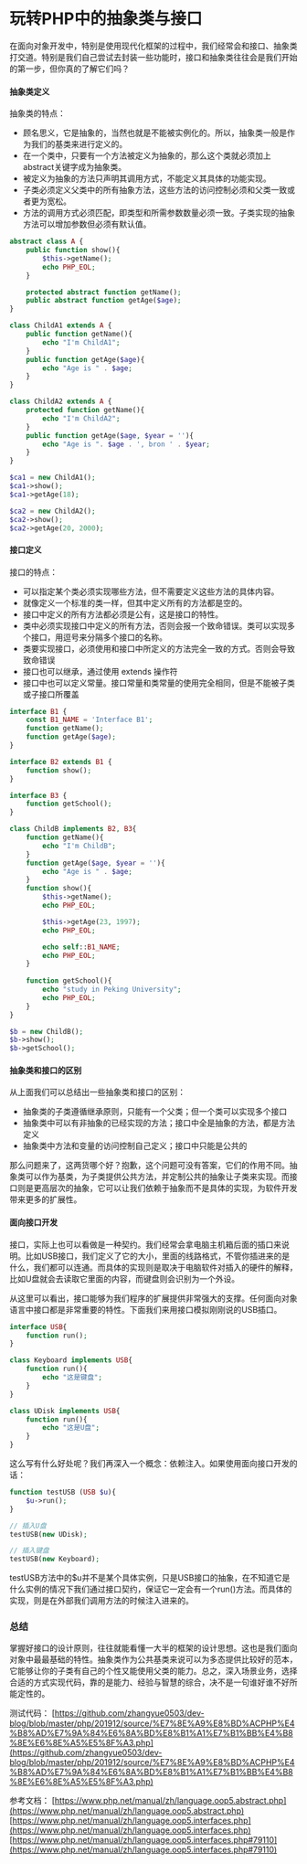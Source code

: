# 玩转PHP中的抽象类与接口

在面向对象开发中，特别是使用现代化框架的过程中，我们经常会和接口、抽象类打交道。特别是我们自己尝试去封装一些功能时，接口和抽象类往往会是我们开始的第一步，但你真的了解它们吗？

#### **抽象类定义**

抽象类的特点：

- 顾名思义，它是抽象的，当然也就是不能被实例化的。所以，抽象类一般是作为我们的基类来进行定义的。
- 在一个类中，只要有一个方法被定义为抽象的，那么这个类就必须加上abstract关键字成为抽象类。
- 被定义为抽象的方法只声明其调用方式，不能定义其具体的功能实现。
- 子类必须定义父类中的所有抽象方法，这些方法的访问控制必须和父类一致或者更为宽松。
- 方法的调用方式必须匹配，即类型和所需参数数量必须一致。子类实现的抽象方法可以增加参数但必须有默认值。

```php
abstract class A {
    public function show(){
        $this->getName();
        echo PHP_EOL;
    }

    protected abstract function getName();
    public abstract function getAge($age);
}

class ChildA1 extends A {
    public function getName(){
        echo "I'm ChildA1";
    }
    public function getAge($age){
        echo "Age is " . $age;
    }
}

class ChildA2 extends A {
    protected function getName(){
        echo "I'm ChildA2";
    }
    public function getAge($age, $year = ''){
        echo "Age is ". $age . ', bron ' . $year;
    }
}

$ca1 = new ChildA1();
$ca1->show();
$ca1->getAge(18);

$ca2 = new ChildA2();
$ca2->show();
$ca2->getAge(20, 2000);
```

#### **接口定义**

接口的特点：

- 可以指定某个类必须实现哪些方法，但不需要定义这些方法的具体内容。
- 就像定义一个标准的类一样，但其中定义所有的方法都是空的。
- 接口中定义的所有方法都必须是公有，这是接口的特性。
- 类中必须实现接口中定义的所有方法，否则会报一个致命错误。类可以实现多个接口，用逗号来分隔多个接口的名称。
- 类要实现接口，必须使用和接口中所定义的方法完全一致的方式。否则会导致致命错误
- 接口也可以继承，通过使用 extends 操作符
- 接口中也可以定义常量。接口常量和类常量的使用完全相同，但是不能被子类或子接口所覆盖

```php
interface B1 {
    const B1_NAME = 'Interface B1';
    function getName();
    function getAge($age);
}

interface B2 extends B1 {
    function show();
}

interface B3 {
    function getSchool();
}

class ChildB implements B2, B3{
    function getName(){
        echo "I'm ChildB";
    }
    function getAge($age, $year = ''){
        echo "Age is " . $age;
    }
    function show(){
        $this->getName();
        echo PHP_EOL;

        $this->getAge(23, 1997);
        echo PHP_EOL;

        echo self::B1_NAME;
        echo PHP_EOL;
    }
    
    function getSchool(){
        echo "study in Peking University";
        echo PHP_EOL;
    }
}

$b = new ChildB();
$b->show();
$b->getSchool();
```

#### **抽象类和接口的区别**

从上面我们可以总结出一些抽象类和接口的区别：

- 抽象类的子类遵循继承原则，只能有一个父类；但一个类可以实现多个接口
- 抽象类中可以有非抽象的已经实现的方法；接口中全是抽象的方法，都是方法定义
- 抽象类中方法和变量的访问控制自己定义；接口中只能是公共的

那么问题来了，这两货哪个好？抱歉，这个问题可没有答案，它们的作用不同。抽象类可以作为基类，为子类提供公共方法，并定制公共的抽象让子类来实现。而接口则是更高层次的抽象，它可以让我们依赖于抽象而不是具体的实现，为软件开发带来更多的扩展性。

#### **面向接口开发**

接口，实际上也可以看做是一种契约。我们经常会拿电脑主机箱后面的插口来说明。比如USB接口，我们定义了它的大小，里面的线路格式，不管你插进来的是什么，我们都可以连通。而具体的实现则是取决于电脑软件对插入的硬件的解释，比如U盘就会去读取它里面的内容，而键盘则会识别为一个外设。

从这里可以看出，接口能够为我们程序的扩展提供非常强大的支撑。任何面向对象语言中接口都是非常重要的特性。下面我们来用接口模拟刚刚说的USB插口。

```php
interface USB{
    function run();
}

class Keyboard implements USB{
    function run(){
        echo "这是键盘";
    }
}

class UDisk implements USB{
    function run(){
        echo "这是U盘";
    }
}
```

这么写有什么好处呢？我们再深入一个概念：依赖注入。如果使用面向接口开发的话：

```php
function testUSB (USB $u){
    $u->run();
}

// 插入U盘
testUSB(new UDisk);

// 插入键盘
testUSB(new Keyboard);
```

testUSB方法中的$u并不是某个具体实例，只是USB接口的抽象，在不知道它是什么实例的情况下我们通过接口契约，保证它一定会有一个run()方法。而具体的实现，则是在外部我们调用方法的时候注入进来的。

### **总结**

掌握好接口的设计原则，往往就能看懂一大半的框架的设计思想。这也是我们面向对象中最最基础的特性。抽象类作为公共基类来说可以为多态提供比较好的范本，它能够让你的子类有自己的个性又能使用父类的能力。总之，深入场景业务，选择合适的方式实现代码，靠的是能力、经验与智慧的综合，决不是一句谁好谁不好所能定性的。

测试代码：
[https://github.com/zhangyue0503/dev-blog/blob/master/php/201912/source/%E7%8E%A9%E8%BD%ACPHP%E4%B8%AD%E7%9A%84%E6%8A%BD%E8%B1%A1%E7%B1%BB%E4%B8%8E%E6%8E%A5%E5%8F%A3.php](https://github.com/zhangyue0503/dev-blog/blob/master/php/201912/source/%E7%8E%A9%E8%BD%ACPHP%E4%B8%AD%E7%9A%84%E6%8A%BD%E8%B1%A1%E7%B1%BB%E4%B8%8E%E6%8E%A5%E5%8F%A3.php)

参考文档：
[https://www.php.net/manual/zh/language.oop5.abstract.php](https://www.php.net/manual/zh/language.oop5.abstract.php)
[https://www.php.net/manual/zh/language.oop5.interfaces.php](https://www.php.net/manual/zh/language.oop5.interfaces.php)
[https://www.php.net/manual/zh/language.oop5.interfaces.php#79110](https://www.php.net/manual/zh/language.oop5.interfaces.php#79110)